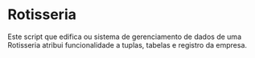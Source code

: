 # Rotisseria
 Este script que edifica ou sistema de gerenciamento de dados de uma Rotisseria atribui funcionalidade a tuplas, tabelas e registro da empresa.
